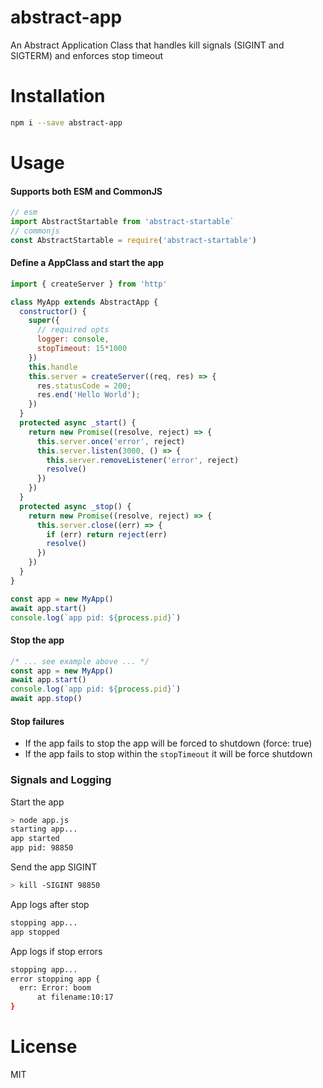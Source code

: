 # abstract-app

An Abstract Application Class that handles kill signals (SIGINT and SIGTERM) and enforces stop timeout

# Installation

```sh
npm i --save abstract-app
```

# Usage

#### Supports both ESM and CommonJS

```js
// esm
import AbstractStartable from 'abstract-startable`
// commonjs
const AbstractStartable = require('abstract-startable')
```

#### Define a AppClass and start the app

```js
import { createServer } from 'http'

class MyApp extends AbstractApp {
  constructor() {
    super({
      // required opts
      logger: console,
      stopTimeout: 15*1000
    })
    this.handle
    this.server = createServer((req, res) => {
      res.statusCode = 200;
      res.end('Hello World');
    })
  }
  protected async _start() {
    return new Promise((resolve, reject) => {
      this.server.once('error', reject)
      this.server.listen(3000, () => {
        this.server.removeListener('error', reject)
        resolve()
      })
    })
  }
  protected async _stop() {
    return new Promise((resolve, reject) => {
      this.server.close((err) => {
        if (err) return reject(err)
        resolve()
      })
    })
  }
}

const app = new MyApp()
await app.start()
console.log(`app pid: ${process.pid}`)
```

#### Stop the app

```js
/* ... see example above ... */
const app = new MyApp()
await app.start()
console.log(`app pid: ${process.pid}`)
await app.stop()
```

#### Stop failures

- If the app fails to stop the app will be forced to shutdown (force: true)
- If the app fails to stop within the `stopTimeout` it will be force shutdown

### Signals and Logging

Start the app

```sh
> node app.js
starting app...
app started
app pid: 98850
```

Send the app SIGINT

```sh
> kill -SIGINT 98850
```

App logs after stop

```sh
stopping app...
app stopped
```

App logs if stop errors

```sh
stopping app...
error stopping app {
  err: Error: boom
      at filename:10:17
}
```

# License

MIT
